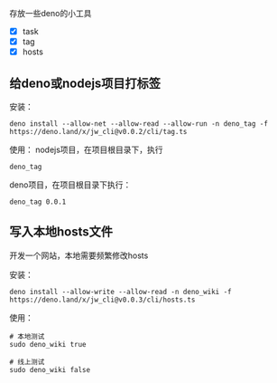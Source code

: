存放一些deno的小工具

- [x] task
- [x] tag
- [x] hosts

## 给deno或nodejs项目打标签

安装：

```
deno install --allow-net --allow-read --allow-run -n deno_tag -f https://deno.land/x/jw_cli@v0.0.2/cli/tag.ts
```

使用： nodejs项目，在项目根目录下，执行

```
deno_tag
```

deno项目，在项目根目录下执行：

```
deno_tag 0.0.1
```

## 写入本地hosts文件

开发一个网站，本地需要频繁修改hosts

安装：

```
deno install --allow-write --allow-read -n deno_wiki -f https://deno.land/x/jw_cli@v0.0.3/cli/hosts.ts
```

使用：

```
# 本地测试
sudo deno_wiki true

# 线上测试
sudo deno_wiki false
```

